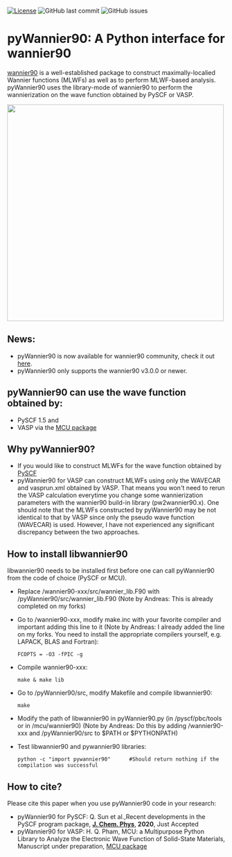[![License](https://img.shields.io/badge/License-BSD%203--Clause-blue.svg)](https://opensource.org/licenses/BSD-3-Clause)
![GitHub last commit](https://img.shields.io/github/last-commit/hungpham2017/pyWannier90.svg?color=green)
![GitHub issues](https://img.shields.io/github/issues-raw/hungpham2017/pyWannier90.svg?color=crimson)

# pyWannier90: A Python interface for wannier90
[wannier90](http://www.wannier.org/) is a well-established package to construct maximally-localied Wannier functions (MLWFs) as well as to perform MLWF-based analysis.
pyWannier90 uses the library-mode of wannier90 to perform the wannierization on the wave function obtained by PySCF or VASP.

<img src="https://github.com/hungpham2017/pyWannier90/blob/master/doc/Si_sp3.png" width="500" align="middle">

## News:
- pyWannier90 is now available for wannier90 community, check it out [here](http://www.wannier.org/download/).
- pyWannier90 only supports the wannier90 v3.0.0 or newer.

## pyWannier90 can use the wave function obtained by:
- PySCF 1.5 and 
- VASP via the [MCU package](https://hungpham2017.github.io/mcu/)

## Why pyWannier90?
- If you would like to construct MLWFs for the wave function obtained by [PySCF](https://github.com/pyscf/pyscf)
- pyWannier90 for VASP can construct MLWFs using only the WAVECAR and vasprun.xml obtained by VASP.
That means you won't need to rerun the VASP calculation everytime you change some wannierization parameters with the wannier90 build-in library (pw2wannier90.x).
One should note that the MLWFs constructed by pyWannier90 may be not identical to that by VASP since only the pseudo wave function (WAVECAR) is used.
However, I have not experienced any significant discrepancy between the two approaches. 

## How to install libwannier90
libwannier90 needs to be installed first before one can call pyWannier90 from the code of choice (PySCF or MCU).
- Replace /wannier90-xxx/src/wannier_lib.F90 with /pyWannier90/src/wannier_lib.F90 (Note by Andreas: This is already completed on my forks)
- Go to /wannier90-xxx, modify make.inc with your favorite compiler and important adding this line to it (Note by Andreas: I already added the line on my forks. You need to install the appropriate compilers yourself, e.g. LAPACK, BLAS and Fortran):
	```
	FCOPTS = -O3 -fPIC -g
	```
- Compile wannier90-xxx:
	```
	make & make lib
	```
- Go to /pyWannier90/src, modify Makefile and compile libwannier90:
	```
	make
	```
- Modify the path of libwannier90 in pyWannier90.py (in /pyscf/pbc/tools or in /mcu/wannier90) (Note by Andreas: Do this by adding /wannier90-xxx and /pyWannier90/src to $PATH or $PYTHONPATH)
	
- Test libwannier90 and pywannier90 libraries:
	```
	python -c "import pywannier90"		#Should return nothing if the compilation was successful
	```
	
## How to cite?
Please cite this paper when you use pyWannier90 code in your research:
- pyWannier90 for PySCF: Q. Sun et al.,Recent developments in the PySCF program package, [**J. Chem. Phys**](https://doi.org/10.1063/5.0006074), **2020**, Just Accepted
- pyWannier90 for VASP: H. Q. Pham, MCU: a Multipurpose Python Library to Analyze the Electronic Wave Function of Solid-State Materials, Manuscript under preparation, [MCU package](https://hungpham2017.github.io/mcu/)